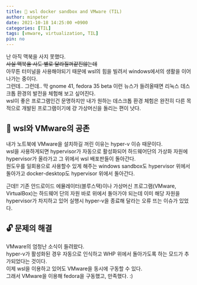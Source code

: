 ```yaml
---
title: 🐌 wsl docker sandbox and VMware (TIL)
author: minpeter
date: 2021-10-18 14:25:00 +0900
categories: [TIL]
tags: [vmware, virtualization, TIL]
pin: no
---
```


난 아직 맥북을 사지 못했다.  
~~사실 맥북을 사도 별로 달라질꺼같진않는데~~  
아무튼 터미널을 사용해야되기 때문에 wsl의 힘을 빌려서 windows에서의 생활을 이어나가는 중이다.  
그런데.. 그런데.. 막 gnome 41, fedora 35 beta 이런 뉴스가 들려올때면 리눅스 데스크톱 환경의 발전을 체험해 보고 싶어진다.  
wsl이 좋은 프로그램인건 문명하지만 내가 원하는 데스크톱 환경 체험은 완전히 다른 목적으로 개발된 프로그램이기에 걍 가상머신을 돌리는 편이 낫다.  

## 🔏 wsl와 VMware의 공존
내가 노트북에 VMware을 설치하길 꺼린 이유는 hyper-v 이슈 때문이다.  
wsl을 사용하게되면 hypervisor가 자동으로 활성화되어 하드웨어단의 가상화 자원에 hypervisor가 올라가고 그 위에서 wsl 배포판들이 돌아간다.  
원도우를 일회용으로 사용할수 있게 해주는 windows sandbox도 hypervisor 위에서 돌아가고 docker-desktop도 hypervisor 위에서 돌아간다.  

근데!! 기존 안드로이드 에뮬레이터(블루스택)이나 가상머신 프로그램(VMware, VirtualBox)는 하드웨어 단의 자원 바로 위에서 돌아가야 되는데 이미 해당 자원을 hypervisor가 차지하고 있어 실행시 hyper-v을 종료해 달라는 오류 뜨는 이슈가 있었다.  

## 🔓 문제의 해결
VMware의 엄청난 소식이 들려왔다.  
hyper-v가 활성화된 경우 자동으로 인식하고 WHP 위에서 돌아가도록 하는 모드가 추가되었다는 것이다.  
이제 wsl을 이용하고 있어도 VMware을 동시에 구동할 수 있다.  
그래서 VMware을 이용해 fedora을 구동했고, 만족했다. :)